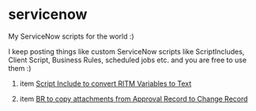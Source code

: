 # servicenow
My ServiceNow scripts for the world :)

I keep posting things like custom ServiceNow scripts like ScriptIncludes, Client Script, Business Rules, scheduled jobs etc. and you are free to use them :)

1. item [Script Include to convert RITM Variables to Text](https://github.com/anveshmupparaju/servicenow/blob/509a14de8a8daae1d5a2562fbe92cc91808d65c1/VariablesToDescription.js)

2. item [BR to copy attachments from Approval Record to Change Record](https://github.com/anveshmupparaju/servicenow/blob/509a14de8a8daae1d5a2562fbe92cc91808d65c1/copy_attachments.js)
